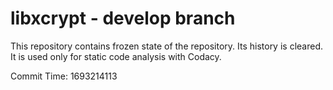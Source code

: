 # libxcrypt - develop branch

This repository contains frozen state of the repository.
Its history is cleared. It is used only for static code
analysis with Codacy.

Commit Time: 1693214113